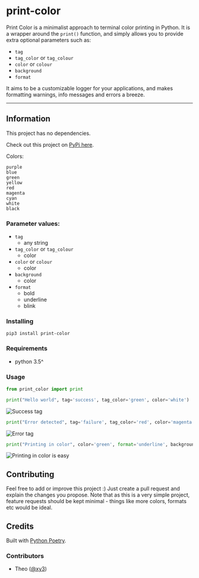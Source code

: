 # print-color

Print Color is a minimalist approach to terminal color printing in Python. It is a wrapper around the `print()` function, and simply allows you to provide extra optional parameters such as:

- `tag`
- `tag_color` or `tag_colour`
- `color` or `colour`
- `background`
- `format`

It aims to be a customizable logger for your applications, and makes formatting warnings, info messages and errors a breeze.

---

## Information

This project has no dependencies.

Check out this project on [PyPi here](https://pypi.org/project/print-color/).

Colors:

```text
purple
blue
green
yellow
red
magenta
cyan
white
black
```

### Parameter values:

- `tag`
  - any string
- `tag_color` or `tag_colour`
  - color
- `color` or `colour`
  - color
- `background`
  - color
- `format`
  - bold
  - underline
  - blink

### Installing

```shell
pip3 install print-color
```

### Requirements

- python 3.5^

### Usage

```python
from print_color import print

print("Hello world", tag='success', tag_color='green', color='white')
```

![Success tag](https://i.imgur.com/qmeYTkR.png)

```python
print("Error detected", tag='failure', tag_color='red', color='magenta')
```

![Error tag](https://i.imgur.com/dksa03u.png)

```python
print("Printing in color", color='green', format='underline', background='grey')
```

![Printing in color is easy](https://i.imgur.com/3sUTi8z.png)

## Contributing

Feel free to add or improve this project :) Just create a pull request and explain the changes you propose.
Note that as this is a very simple project, feature requests should be kept minimal - things like more colors, formats etc would be ideal.

## Credits

Built with [Python Poetry](https://python-poetry.org/).

### Contributors

- Theo ([@xy3](https://github.com/xy3))
